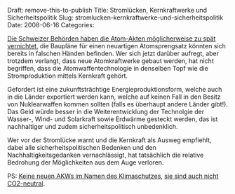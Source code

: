 Draft: remove-this-to-publish
Title: Stromlücken, Kernkraftwerke und Sicherheitspolitik
Slug: stromlucken-kernkraftwerke-und-sicherheitspolitik
Date: 2008-06-16
Categories:

[Die Schweizer Behörden haben die Atom-Akten möglicherweise zu spät vernichtet](http://www.tagesanzeiger.ch/dyn/news/ausland/889275.html), die Baupläne für einen neuartigen Atomsprengsatz könnten sich bereits in falschen Händen befinden. Wer sich jetzt darüber aufregt, aber trotzdem verlangt, dass neue Atomkraftwerke gebaut werden, hat nicht begriffen, dass die Atomwaffentechnologie in denselben Topf wie die Stromproduktion mittels Kernkraft gehört.

Gefordert ist eine zukunftsträchtige Energieproduktionsform, welche auch in die Länder exportiert werden kann, welche auf keinen Fall in den Besitz von Nuklearwaffen kommen sollten (falls es überhaupt andere Länder gibt!). Das Geld würde besser in die Weiterentwicklung der Technolgie der Wasser-, Wind- und Solarkraft sowie Erdwärme gesteckt werden, das ist nachhaltiger und zudem sicherheitspolitisch unbedenklich.

Wer vor der Stromlücke warnt und die Kernkraft als Ausweg empfiehlt, dabei alle sicherheitspolitischen Bedenken und den Nachhaltigkeitsgedanken vernachlässigt, hat tatsächlich die relative Bedrohung der Möglichkeiten aus dem Auge verloren.

PS: [Keine neuen AKWs im Namen des Klimaschutzes](http://spinlock.ch/blog/2007/06/21/keine-akws-mehr-auch-nicht-im-namen-des-klimaschutzes/), [sie sind auch nicht CO2-neutral](http://spinlock.ch/blog/2007/03/03/akws-sind-nicht-co2-neutral/).
